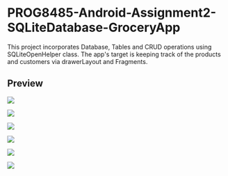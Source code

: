 # PROG8485-Android-Assignment2-SQLiteDatabase-GroceryApp

This project incorporates Database, Tables and CRUD operations using SQLiteOpenHelper class. The app's target is keeping track of the products and customers via drawerLayout and Fragments. 

## Preview

![](doc/screenshot/2023-08-20-10-31-24-image.png)

![](doc/screenshot/2023-08-20-10-32-14-image.png)

![](doc/screenshot/2023-08-20-10-32-29-image.png)

![](doc/screenshot/2023-08-20-10-32-54-image.png)

![](doc/screenshot/2023-08-20-10-33-09-image.png)

![](doc/screenshot/2023-08-20-10-33-41-image.png)
